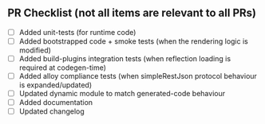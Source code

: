 ## PR Checklist (not all items are relevant to all PRs)

- [ ] Added unit-tests (for runtime code)
- [ ] Added bootstrapped code + smoke tests (when the rendering logic is modified)
- [ ] Added build-plugins integration tests (when reflection loading is required at codegen-time)
- [ ] Added alloy compliance tests (when simpleRestJson protocol behaviour is expanded/updated)
- [ ] Updated dynamic module to match generated-code behaviour
- [ ] Added documentation
- [ ] Updated changelog

